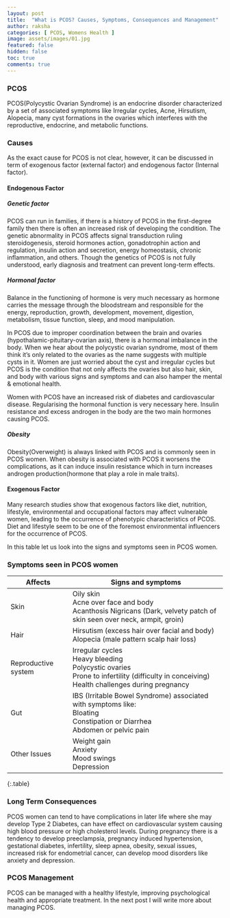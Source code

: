 ```yaml
---
layout: post
title:  "What is PCOS? Causes, Symptoms, Consequences and Management"
author: raksha
categories: [ PCOS, Womens Health ]
image: assets/images/01.jpg
featured: false
hidden: false
toc: true
comments: true
---
```

### PCOS
PCOS(Polycystic Ovarian Syndrome) is an endocrine disorder characterized by a set of associated symptoms like Irregular cycles, Acne, Hirsutism, Alopecia, many cyst formations in the ovaries which interferes with the reproductive, endocrine, and metabolic functions. 

### Causes
As the exact cause for PCOS is not clear, however, it can be discussed in term of exogenous factor (external factor) and endogenous factor (Internal factor).

#### Endogenous Factor
##### Genetic factor
PCOS can run in families, if there is a history of PCOS in the first-degree family then there is often an increased risk of developing the condition. The genetic abnormality in PCOS affects signal transduction ruling steroidogenesis, steroid hormones action, gonadotrophin action and regulation, insulin action and secretion, energy homeostasis, chronic inflammation, and others. Though the genetics of PCOS is not fully understood, early diagnosis and treatment can prevent long-term effects.
##### Hormonal factor
Balance in the functioning of hormone is very much necessary as hormone carries the message through the bloodstream and responsible for the energy, reproduction, growth, development, movement, digestion, metabolism, tissue function, sleep, and mood manipulation.

In PCOS due to improper coordination between the brain and ovaries (hypothalamic-pituitary-ovarian axis), there is a hormonal imbalance in the body. When we hear about the polycystic ovarian syndrome, most of them think it’s only related to the ovaries as the name suggests with multiple cysts in it. Women are just worried about the cyst and irregular cycles but PCOS is the condition that not only affects the ovaries but also hair, skin, and body with various signs and symptoms and can also hamper the mental & emotional health.

Women with PCOS have an increased risk of diabetes and cardiovascular disease. Regularising the hormonal function is very necessary here. Insulin resistance and excess androgen in the body are the two main hormones causing PCOS. 
##### Obesity 
Obesity(Overweight) is always linked with PCOS and is commonly seen in PCOS women. When obesity is associated with PCOS it worsens the complications, as it can induce insulin resistance which in turn increases androgen production(hormone that play a role in male traits).

####  Exogenous Factor
Many research studies show that exogenous factors like diet, nutrition, lifestyle, environmental and occupational factors may affect vulnerable women, leading to the occurrence of phenotypic characteristics of PCOS. Diet and lifestyle seem to be one of the foremost environmental influencers for the occurrence of PCOS. 

In this table let us look into the signs and symptoms seen in PCOS women.

### Symptoms seen in PCOS women

| Affects             | Signs and symptoms |
| ------------------- | ----------- |
| Skin                | Oily skin<br> Acne over face and body<br>Acanthosis Nigricans (Dark, velvety patch of skin seen over neck, armpit, groin) |
| Hair                | Hirsutism (excess hair over facial and body) <br>Alopecia (male pattern scalp hair loss) |
| Reproductive system | Irregular cycles <br>Heavy bleeding <br>Polycystic ovaries<br>Prone to infertility (difficulty in conceiving) <br>Health challenges during pregnancy |
| Gut                 | IBS (Irritable Bowel Syndrome) associated with symptoms like:<br>Bloating <br>Constipation or Diarrhea<br>Abdomen or pelvic pain |
| Other Issues        | Weight gain<br>Anxiety<br>Mood swings<br>Depression |
{:.table}

### Long Term Consequences
PCOS women can tend to have complications in later life where she may develop Type 2 Diabetes, can have effect on cardiovascular system causing high blood pressure or high cholesterol levels. During pregnancy there is a tendency to develop preeclampsia, pregnancy induced hypertension, gestational diabetes, infertility, sleep apnea, obesity, sexual issues, increased risk for endometrial cancer, can develop mood disorders like anxiety and depression.

### PCOS Management
PCOS can be managed with a healthy lifestyle, improving psychological health and appropriate treatment. In the next post I will write more about managing PCOS.<!-- To know the ayurvedic treatment modality and suitable diet requirement, check out Manage PCOS page for more information which will brief about what and when to eat, how to improve your lifestyle and how to prevent long term complications. -->
